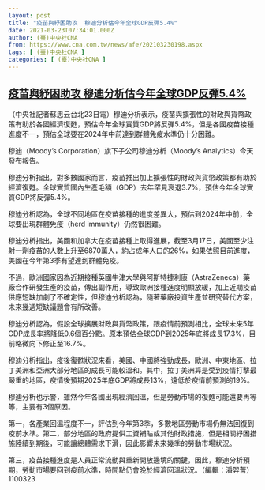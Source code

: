 ```yaml
---
layout: post
title: "疫苗與紓困助攻  穆迪分析估今年全球GDP反彈5.4%"
date: 2021-03-23T07:34:01.000Z
author: (臺)中央社CNA
from: https://www.cna.com.tw/news/afe/202103230198.aspx
tags: [ (臺)中央社CNA ]
categories: [ (臺)中央社CNA ]
---
```

<!--1616484841000-->
[疫苗與紓困助攻  穆迪分析估今年全球GDP反彈5.4%](https://www.cna.com.tw/news/afe/202103230198.aspx)
------

<div>
<div></div><div class="paragraph"><p>（中央社記者蘇思云台北23日電）穆迪分析表示，疫苗與擴張性的財政與貨幣政策有助於各國經濟復甦，預估今年全球實質GDP將反彈5.4%，但是各國疫苗接種進度不一，預估全球要在2024年中前達到群體免疫水準仍十分困難。</p><p>穆迪（Moody’s Corporation）旗下子公司穆迪分析（Moody’s Analytics）今天發布報告。</p><p>穆迪分析指出，對多數國家而言，疫苗推出加上擴張性的財政與貨幣政策都有助於經濟復甦。全球實質國內生產毛額（GDP）去年罕見衰退3.7%，預估今年全球實質GDP將反彈5.4%。</p><p>穆迪分析認為，全球不同地區在疫苗接種的進度差異大，預估到2024年中前，全球要出現群體免疫（herd immunity）仍然很困難。</p><p>穆迪分析指出，美國和加拿大在疫苗接種上取得進展，截至3月17日，美國至少注射一劑疫苗的人數上升至6870萬人，約占成年人口的26%，如果依照目前進度，美國在今年第3季有望達到群體免疫。</p><p>不過，歐洲國家因為近期接種英國牛津大學與阿斯特捷利康（AstraZeneca）藥廠合作研發生產的疫苗，傳出副作用，導致歐洲接種進度明顯放緩，加上近期疫苗供應短缺加劇了不確定性，但穆迪分析認為，隨著藥廠投資生產並研究替代方案，未來幾週短缺議題會有所改善。</p><p>穆迪分析認為，假設全球擴展財政與貨幣政策，跟疫情前預測相比，全球未來5年GDP成長率將降低0.6個百分點。原本預估全球GDP到2025年底將成長17.3%，目前略微向下修正至16.7%。</p><p>穆迪分析指出，疫後復甦狀況來看，美國、中國將強勁成長，歐洲、中東地區、拉丁美洲和亞洲大部分地區的成長可能較溫和。其中，拉丁美洲算是受到疫情打擊最嚴重的地區，疫情後預期2025年底GDP將成長13%，遠低於疫情前預測的19%。</p><p>穆迪分析也示警，雖然今年各國出現經濟回溫，但是勞動市場的復甦可能還要再等等，主要有3個原因。</p><p>第一，各產業回溫程度不一，評估到今年第3季，多數地區勞動市場仍無法回復到疫前水準。第二，部分地區的政府提供工資補貼或其他財政措施，但是相關紓困措施陸續到期後，可能讓總體需求下滑，因此影響未來幾季的勞動市場狀況。</p><p>第三，疫苗接種進度是人員正常流動與重新開放邊境的關鍵，因此，穆迪分析預期，勞動市場要回到疫前水準，時間點仍會晚於經濟回溫狀況。（編輯：潘羿菁）1100323</p></div>
</div>
